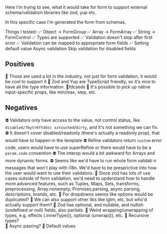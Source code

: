 Here I'm trying to see, what it would take for form to support external schema/validation libraries like zod, yup etc.

In this specific case I'm generated the form from schemas.

Things I tested:
✅ Object -> FormGroup
✅ Array -> FormArray
✅ String -> FormControl
✅ Types are supported
✅ Validation doesn't stop after first error
✅ Validation can be mapped to appropriate form fields
✅ Setting default value
   Async validation
   Skip validation for disabled fields



## Positives
🥰 Those are used a lot in the industry, not just for form validation, it would be cool to support it
🥰 Zod and Yup are TypeScript friendly, so it's nice to have all the type information.
🥰fdcseds
🥰 It's possible to pick up native input-specific props, like min/max, step, etc.

## Negatives
⛔ Validators only have access to the value, not control status, like `disabled/76ytr6ftddsc xztouched`/`dirty`, and it's not something we can fix.
⛔ It doesn't cover disabled/readonly (there's actually a readonly prop), that would have to happen in the template
⛔ Refine validators return `custom` error code, users would have to use superRefine or there would have to be a `param.code` convention
⛔ The interop would a bit awkward for Arrays and more dynamic forms.
⛔ Seems like we'd have to run whole form validati n messages that won't play with i18n.
We'd have to be presprictive into how the user would want to use their validators.
🧩 Since zod has lots of use cases outside of form validation, we'd need to upderstand how
to handle more advanced features, such as Tuples, Maps, Sets, transforms, preprocessing,
Array.nonempty, Promises,parsing, async parsing, descriptions, brands, etc.
🧩 For dropdowns seems like options would be duplicated?
🧩 We can also support other libs like lgtm, etc, but who'd actually support them?
🧩 Zod has optional, and nullable, and nullish (undefined or null) fields, also partials.
🧩 Weird wrapping/unwrapping of types, e.g. effects (.innerType()), optional (unwrap()), etc.
🧩 Recursive types?  
🧩 Async pasring?
🧩 Default values
